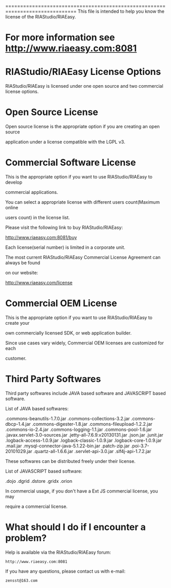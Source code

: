 
==============================================================================
This file is intended to help you know the license of the RIAStudio/RIAEasy.

For more information see http://www.riaeasy.com:8081
==============================================================================


RIAStudio/RIAEasy License Options
==============================================================================

RIAStudio/RIAEasy is licensed under one open source and two commercial license options.


Open Source License
==============================================================================

Open source license is the appropriate option if you are creating an open source

application under a license compatible with the LGPL v3.


Commercial Software License
==============================================================================

This is the appropriate option if you want to use RIAStudio/RIAEasy to develop

commercial applications.

You can select a appropriate license with different users count(Maximum online

users count) in the license list.

Please visit the following link to buy RIAStudio/RIAEasy:

http://www.riaeasy.com:8081/buy

Each license(serial number) is limited in a corporate unit.

The most current RIAStudio/RIAEasy Commercial License Agreement can always be found

on our website: 

http://www.riaeasy.com/license


Commercial OEM License
==============================================================================

This is the appropriate option if you want to use RIAStudio/RIAEasy to create your

own commercially licensed SDK, or web application builder.

Since use cases vary widely, Commercial OEM licenses are customized for each

customer.


Third Party Softwares
==============================================================================

Third party softwares include JAVA based software and JAVASCRIPT based software.

List of JAVA based softwares:

.commons-beanutils-1.7.0.jar
.commons-collections-3.2.jar
.commons-dbcp-1.4.jar
.commons-digester-1.8.jar
.commons-fileupload-1.2.2.jar
.commons-io-2.4.jar
.commons-logging-1.1.jar
.commons-pool-1.6.jar
.javax.servlet-3.0-sources.jar
.jetty-all-7.6.9.v20130131.jar
.json.jar
.junit.jar
.logback-access-1.0.9.jar
.logback-classic-1.0.9.jar
.logback-core-1.0.9.jar
.mail.jar
.mysql-connector-java-5.1.22-bin.jar
.patch-zip.jar
.poi-3.7-20101029.jar
.quartz-all-1.6.6.jar
.servlet-api-3.0.jar
.slf4j-api-1.7.2.jar

These softwares can be distributed freely under their license.

List of JAVASCRIPT based software:

.dojo
.dgrid
.dstore
.gridx
.orion

In commercial usage, if you don't have a Ext JS commercial license, you may

require a commercial license.


What should I do if I encounter a problem?
==============================================================================

Help is available via the RIAStudio/RIAEasy forum:

    http://www.riaeasy.com:8081

If you have any questions, please contact us with e-mail:

    zensst@163.com